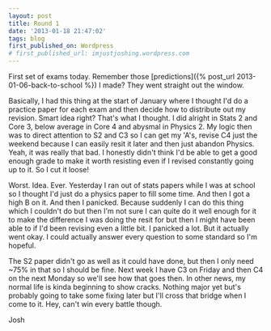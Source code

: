```yaml
---
layout: post
title: Round 1
date: '2013-01-18 21:47:02'
tags: blog
first_published_on: Wordpress
# first_published_url: imjustjoshing.wordpress.com
---
```


First set of exams today. Remember those [predictions]({% post_url 2013-01-06-back-to-school %}) I made? They went straight out the window.

Basically, I had this thing at the start of January where I thought I'd do a practice paper for each exam and then decide how to distribute out my revision. Smart idea right? That's what I thought. I did alright in Stats 2 and Core 3, below average in Core 4 and abysmal in Physics 2. My logic then was to direct attention to S2 and C3 so I can get my 'A's, revise C4 just the weekend because I can easily resit it later and then just abandon Physics. Yeah, it was really that bad. I honestly didn't think I'd be able to get a good enough grade to make it worth resisting even if I revised constantly going up to it. So I cut it loose!

Worst. Idea. Ever. Yesterday I ran out of stats papers while I was at school so I thought I'd just do a physics paper to fill some time. And then I got a high B on it. And then I panicked. Because suddenly I can do this thing which I couldn't do but then I'm not sure I can quite do it well enough for it to make the difference I was doing the resit for but then I might have been able to if I'd been revising even a little bit. I panicked a lot. But it actually went okay. I could actually answer every question to some standard so I'm hopeful.

The S2 paper didn't go as well as it could have done, but then I only need ~75% in that so I should be fine. Next week I have C3 on Friday and then C4 on the next Monday so we'll see how that goes then. In other news, my normal life is kinda beginning to show cracks. Nothing major yet but's probably going to take some fixing later but I'll cross that bridge when I come to it. Hey, can't win every battle though.

Josh
